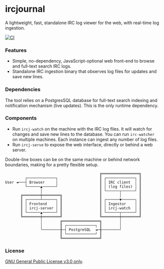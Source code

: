 # ircjournal

A lightweight, fast, standalone IRC log viewer for the web, with real-time log ingestion.

[![CI](https://github.com/Zopieux/ircjournal/actions/workflows/ci.yaml/badge.svg?branch=master)](https://github.com/Zopieux/ircjournal/actions/workflows/ci.yaml)

### Features

* Simple, no-dependency, JavaScript-optional web front-end to browse and full-text search IRC logs.
* Standalone IRC ingestion binary that observes log files for updates and save new lines.

### Dependencies

The tool relies on a PostgresSQL database for full-text search indexing and notification mechanism (live updates).
This is the only runtime dependency.

### Components

* Run `ircj-watch` on the machine with the IRC log files. It will watch for changes and save new lines to the database. You can run `irc-watcher` on multiple machines. Each instance can ingest any number of log files.
* Run `ircj-serve` to expose the web interface, directly or behind a web server.

Double-line boxes can be on the same machine or behind network boundaries, making for a pretty flexible setup.

```text
                                           ╔═════════════════╗
         ┌─────────────┐                   ║ ┌─────────────┐ ║
User ◄───┤ Browser     │                   ║ │ IRC client  │ ║
         └──────▲──────┘                   ║ │ (log files) │ ║
                │                          ║ └──────┬──────┘ ║
       ╔════════╪════════╗                 ║        │        ║
       ║ ┌──────┴──────┐ ║                 ║ ┌──────▼──────┐ ║
       ║ │ Frontend    │ ║                 ║ │ Ingestor    │ ║
       ║ │ ircj-server │ ║                 ║ │ ircj-watch  │ ║
       ║ └──────▲──────┘ ║                 ║ └──────┬──────┘ ║
       ╚════════╪════════╝                 ╚════════╪════════╝
                │        ╔═════════════════╗        │
                │        ║ ┌─────────────┐ ║        │
                └────────╫─┤ PostgreSQL  ◄─╫────────┘
                         ║ └─────────────┘ ║
                         ╚═════════════════╝
```

### License

[GNU General Public License v3.0 only](https://spdx.org/licenses/GPL-3.0.html).
